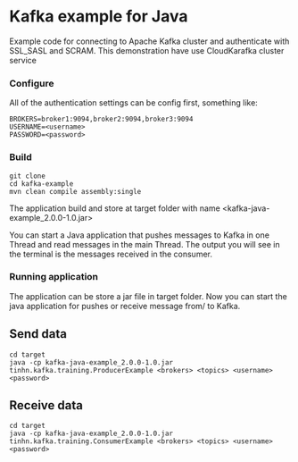 # Kafka example for Java

Example code for connecting to Apache Kafka cluster and authenticate with SSL_SASL and SCRAM. This demonstration have use CloudKarafka cluster service 


### Configure

All of the authentication settings can be config first, something like:

```
BROKERS=broker1:9094,broker2:9094,broker3:9094
USERNAME=<username>
PASSWORD=<password>
```

### Build

```
git clone
cd kafka-example
mvn clean compile assembly:single
```
The application build and store at target folder with name <kafka-java-example_2.0.0-1.0.jar>

You can start a Java application that pushes messages to Kafka in one Thread and read messages in the main Thread. 
The output you will see in the terminal is the messages received in the consumer.
### Running application
The application can be store a jar file in target folder. Now you can start the java application for pushes or receive message from/ to Kafka.

## Send data
```
cd target
java -cp kafka-java-example_2.0.0-1.0.jar tinhn.kafka.training.ProducerExample <brokers> <topics> <username> <password>
```
## Receive data
```
cd target
java -cp kafka-java-example_2.0.0-1.0.jar tinhn.kafka.training.ConsumerExample <brokers> <topics> <username> <password>
```
